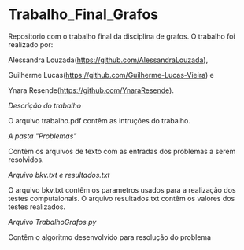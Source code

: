 # Trabalho_Final_Grafos
Repositorio com o trabalho final da disciplina de grafos.
O trabalho foi realizado por:

Alessandra Louzada(https://github.com/AlessandraLouzada),

Guilherme Lucas(https://github.com/Guilherme-Lucas-Vieira) e 

Ynara Resende(https://github.com/YnaraResende).

*Descrição do trabalho*

O arquivo trabalho.pdf contêm as intruções do trabalho.

*A pasta "Problemas"*

Contêm os arquivos de texto com as entradas dos problemas a serem resolvidos. 

*Arquivo bkv.txt e resultados.txt*

O arquivo bkv.txt contêm os parametros usados para a realização dos testes computaionais.
O arquivo resultados.txt contêm os valores dos testes realizados.

*Arquivo TrabalhoGrafos.py*

Contêm o algoritmo desenvolvido para resolução do problema
